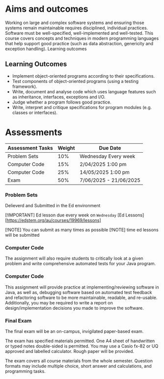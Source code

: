 # Aims and outcomes

Working on large and complex software systems and ensuring those systems remain maintainable requires disciplined, individual practices. Software must be well-specified, well-implemented and well-tested. This course covers concepts and techniques in modern programming languages that help support good practice (such as data abstraction, genericity and exception handling).
Learning outcomes

## Learning Outcomes
- Implement object-oriented programs according to their specifications.
- Test components of object-oriented programs (using a testing framework).
- Write, document and analyse code which uses language features such as inheritance, interfaces, exceptions and I/O.
- Judge whether a program follows good practice.
- Write, interpret and critique specifications for program modules (e.g. classes or interfaces).

# Assessments

| Assessment Tasks | Weight | Due Date |
|---|---|---|
| Problem Sets | 10% | Wednesday Every week |
| Computer Code | 15% | 2/04/2025 1:00 pm |
| Computer Code | 25% | 14/05/2025 1:00 pm |
| Exam | 50% | 7/06/2025 - 21/06/2025 |

### Problem Sets
Delieverd and Submitted in the Ed environment

[!IMPORTANT] Ed lesson due every week on `Wednesday`
[Ed Lessons][https://edstem.org/au/courses/19969/lessons]

[!NOTE] You can submit as many times as possible
[!NOTE] time ed lessons will be submitted

### Computer Code
The assignment will also require students to critically look at a given problem and write comprehensive automated tests for your Java program.

### Computer Code
This assignment will provide practice at implementing/reviewing software in Java, as well as, debugging software based on automated test feedback and refactoring 
software to be more maintainable, readable, and re-usable. Additionally, you may be required to write a report on design/implementation decisions you made to improve the 
software.

### Final Exam
The final exam will be an on-campus, invigilated paper-based exam.

The exam has specified materials permitted. One A4 sheet of handwritten or typed notes double-sided is permitted. You may use a Casio fx-82 or UQ approved and 
labelled calculator. Rough paper will be provided.

The exam covers all course materials from the whole semester. Question formats may include multiple choice, short answer and calculations, and programming tasks. 

